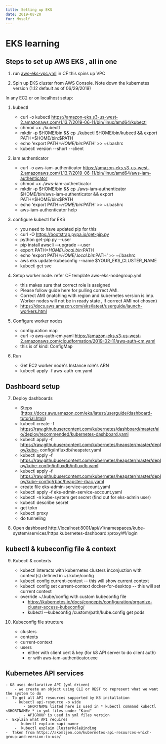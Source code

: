 ```yaml
---
title: Setting up EKS
date: 2019-08-20
for: Myself
---
```

# EKS learning
## Steps to set up AWS EKS , all in one 

1. run [aws-eks-vpc.yml](https://gist.github.com/aniketchopade/29c1f1bc5b4856dc4aa5a4a9e929885d#file-aws-eks-vpc-yml) in CF 
   this spins up VPC

2. Spin up EKS cluster from AWS Console.
   Note down the kubernetes version (1.12 default as of 06/29/2019)

In any EC2 or on localhost setup:

1. kubectl
    * curl -o kubectl https://amazon-eks.s3-us-west-2.amazonaws.com/1.13.7/2019-06-11/bin/linux/amd64/kubectl
    * chmod +x ./kubectl
    * mkdir -p $HOME/bin && cp ./kubectl $HOME/bin/kubectl && export PATH=$HOME/bin:$PATH
    * echo 'export PATH=$HOME/bin:$PATH' >> ~/.bashrc
    * kubectl version --short --client

2. iam authenticator
    * curl -o aws-iam-authenticator https://amazon-eks.s3-us-west-2.amazonaws.com/1.13.7/2019-06-11/bin/linux/amd64/aws-iam-authenticator
    * chmod +x ./aws-iam-authenticator
    * mkdir -p $HOME/bin && cp ./aws-iam-authenticator $HOME/bin/aws-iam-authenticator && export PATH=$HOME/bin:$PATH
    * echo 'export PATH=$HOME/bin:$PATH' >> ~/.bashrc
    * aws-iam-authenticator help

3. configure kubectl for EKS
    * you need to have updated pip for this
    * curl -O https://bootstrap.pypa.io/get-pip.py
    * python get-pip.py --user
    * pip install awscli --upgrade --user
    * export PATH=$HOME/.local.bin:$PATH
    * echo 'export PATH=$HOME/.local.bin:$PATH' >> ~/.bashrc
    * aws eks update-kubeconfig --name $YOUR_EKS_CLUSTER_NAME
    * kubectl get svc

4. Setup worker node. refer CF template aws-eks-nodegroup.yml
    * this makes sure that correct role is assigned
    * Please follow guide here for pulling correct AMI.
    * Correct AMI (matching with region and kubernetes version is imp. Worker nodes will not be in ready state , if correct AMI not chosen)
    * https://docs.aws.amazon.com/eks/latest/userguide/launch-workers.html

5. Configure worker nodes
    * configuration map
    * curl -o aws-auth-cm.yaml https://amazon-eks.s3-us-west-2.amazonaws.com/cloudformation/2019-02-11/aws-auth-cm.yaml
    * this is of kind: ConfigMap

6. Run 
    * Get EC2 worker node's Instance role's ARN 
    * kubectl apply -f aws-auth-cm.yaml

## Dashboard setup 
7. Deploy dashboards
    - Steps (https://docs.aws.amazon.com/eks/latest/userguide/dashboard-tutorial.html)
    - kubectl create -f https://raw.githubusercontent.com/kubernetes/dashboard/master/aio/deploy/recommended/kubernetes-dashboard.yaml
    - kubectl apply -f https://raw.githubusercontent.com/kubernetes/heapster/master/deploy/kube-    config/influxdb/heapster.yaml
    - kubectl apply -f https://raw.githubusercontent.com/kubernetes/heapster/master/deploy/kube-config/influxdb/influxdb.yaml
    - kubectl apply -f https://raw.githubusercontent.com/kubernetes/heapster/master/deploy/kube-config/rbac/heapster-rbac.yaml
    - create file eks-admin-service-account.yaml
    - kubectl apply -f eks-admin-service-account.yaml
    - kubectl -n kube-system get secret (find out <secret name> for eks-admin user)
    - kubectl describe secret <secretname>
    - get tokn
    - kubectl proxy
    - do tunneling 

8. Open dashboard
   http://localhost:8001/api/v1/namespaces/kube-system/services/https:kubernetes-dashboard:/proxy/#!/login

## kubectl & kubeconfig file & context
 
9. Kubectl & contexts
    - kubectl interacts with kubernetes clusters inconjuction with context(s) defined in ~/.kube/config
    - kubectl config current-context -- this will show current context
    - kubectl config set current-context  docker-for-desktop -- this will set current context
    - override ~/.kube/config with custom kubeconfig file  
        - https://kubernetes.io/docs/concepts/configuration/organize-cluster-access-kubeconfig/
        - kubectl --kubeconfig /custom/path/kube.config get pods

10. Kubeconfig file structure
    - clusters
    - contexts
    - current-context
    - users
        - either with client cert & key (for k8 API server to do client auth)
        - or with aws-iam-authenticator.exe

## Kubernetes API services
    - K8 uses declarative API (yml driven)
        - we create an object using CLI or REST to represent what we want the system to do
    -  To get all API resources supported by K8 installation
        - kubectl api-resource -o wide
            - SHORTNAME listed here is used in * kubectl command kubectl <SHORTNAME> * in yml files under "Kind"
            - APIGROUP is used in yml files version
    -  Explain what API requires
        -  kubectl explain <api-name>
        -  kubectl explain ClusterRoleBinding
    -  Taken from https://akomljen.com/kubernetes-api-resources-which-group-and-version-to-use/

